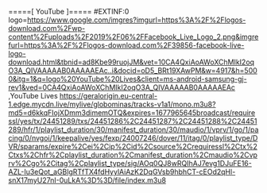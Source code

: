 =====[ YouTube ]=====
#EXTINF:0 logo=https://www.google.com/imgres?imgurl=https%3A%2F%2Flogos-download.com%2Fwp-content%2Fuploads%2F2019%2F06%2FFacebook_Live_Logo_2.png&imgrefurl=https%3A%2F%2Flogos-download.com%2F39856-facebook-live-logo-download.html&tbnid=ad8Kbe99ruojJM&vet=10CA4QxiAoAWoXChMIkI2oqO3A_QIVAAAAAB0AAAAAEAc..i&docid=oD5_BRt19XAwPM&w=4917&h=5000&itg=1&q=logo%20YouTube%20Lives&client=ms-android-samsung-gj-rev1&ved=0CA4QxiAoAWoXChMIkI2oqO3A_QIVAAAAAB0AAAAAEAc ,YouTube Lives
https://geralorigin.eu-central-1.edge.mycdn.live/mylive/globominas/tracks-v1a1/mono.m3u8?md5=d6kkqFIojXDmm3dimemOTQ&expires=1677965645broadcast/requiressl/yes/tx/24451289/txs/24451286%2C24451287%2C24451288%2C24451289/hfr/1/playlist_duration/30/manifest_duration/30/maudio/1/vprv/1/go/1/pacing/0/nvgoi/1/keepalive/yes/fexp/24007246/dover/11/itag/0/playlist_type/DVR/sparams/expire%2Cei%2Cip%2Cid%2Csource%2Crequiressl%2Ctx%2Ctxs%2Chfr%2Cplaylist_duration%2Cmanifest_duration%2Cmaudio%2Cvprv%2Cgo%2Citag%2Cplaylist_type/sig/AOq0QJ8wRQIhAJ7evg1DJuFE16-AZL-Iu3eQot_aGBlgRTfTX4fdHyylAiAzK2DqGVsb9hbhCT-cEOd2qHl-snX17myU27nI-0uLkA%3D%3D/file/index.m3u8
